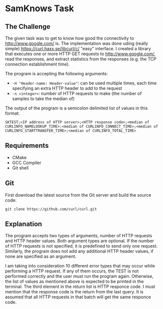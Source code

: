 # SamKnows Task

## The Challenge
The given task was to get to know how good the connectivity to http://www.google.com/ is. The implementation was done uding  (really simple) https://curl.haxx.se/libcurl/c/ "easy" interface. I created a library that executes one or more HTTP GET requests to http://www.google.com/, read the responses, and extract statistics from the responses (e.g. the TCP connection establishment time). 

The program is accepting the following arguments:
* `-H "Header-name: Header-value"`: can be used multiple times, each time specifying an extra HTTP header to add to the request
* `-n <integer>`: number of HTTP requests to make  (the number of samples to take the median of)

The output of the program is a semicolon delimited list of values in this format:

    SKTEST;<IP address of HTTP server>;<HTTP response code>;<median of CURLINFO_NAMELOOKUP_TIME>;<median of CURLINFO_CONNECT_TIME>;<median of CURLINFO_STARTTRANSFER_TIME>;<median of CURLINFO_TOTAL_TIME>

## Requirements 

* CMake
* GCC Compiler
* Git shell

## Git

First download the latest source from the Git server and build the source code:

    git clone https://github.com/curl/curl.git
    
    
## Explanation
The program accepts two types of arguments, number of HTTP requests and HTTP header values.
Both argument types are optional. If the number of HTTP requests is not specified, it is predefined to send only one request.
Similarly, the program does not add any additional HTTP header values, if none are specified as an argument. 

I am taking into consideration 10 different error types that may occur while performing a HTTP request. If any of them occurs, the TEST is not performed correctly and the user must run the program again. Otherwise, the list of values as mentioned above is expected to be printed in the terminal. 
The third element in the return list is HTTP responce code. I must mention that the response code is the return from the last query. It is assumed that all HTTP requests in that batch will get the same responce code.
